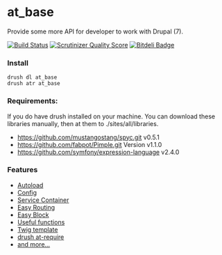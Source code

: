 at_base
=======

Provide some more API for developer to work with Drupal (7).

[![Build Status](https://secure.travis-ci.org/andytruong/at_base.png?branch=7.x-2.x)](http://travis-ci.org/andytruong/at_base) [![Scrutinizer Quality Score](https://scrutinizer-ci.com/g/andytruong/at_base/badges/quality-score.png?s=39af17d2e4d93781aa543a306eb9f5b264dc839a)](https://scrutinizer-ci.com/g/andytruong/at_base/) [![Bitdeli Badge](https://d2weczhvl823v0.cloudfront.net/andytruong/at_base/trend.png)](https://bitdeli.com/free "Bitdeli Badge")

### Install

    drush dl at_base
    drush atr at_base

### Requirements:

  If you do have drush installed on your machine. You can download these libraries
  manually, then at them to ./sites/all/libraries.

  - https://github.com/mustangostang/spyc.git v0.5.1
  - https://github.com/fabpot/Pimple.git Version v1.1.0
  - https://github.com/symfony/expression-language v2.4.0

### Features

- [Autoload](https://github.com/andytruong/at_base/wiki/7.x-2.x-autoload)
- [Config](https://github.com/andytruong/at_base/wiki/7.x-2.x-config)
- [Service Container](https://github.com/andytruong/at_base/wiki/7.x-2.x-service-container)
- [Easy Routing](https://github.com/andytruong/at_base/wiki/7.x-2.x-easy-routing)
- [Easy Block](https://github.com/andytruong/at_base/wiki/7.x-2.x-easy-routing)
- [Useful functions](https://github.com/andytruong/at_base/wiki/7.x-2.x-functions)
- [Twig template](https://github.com/andytruong/at_base/wiki/7.x-2.x-twig-recipes)
- [drush at-require](https://github.com/andytruong/at_base/wiki/7.x-2.x-drush-at-require)
- [and more…](https://github.com/andytruong/at_base/wiki/_pages)
